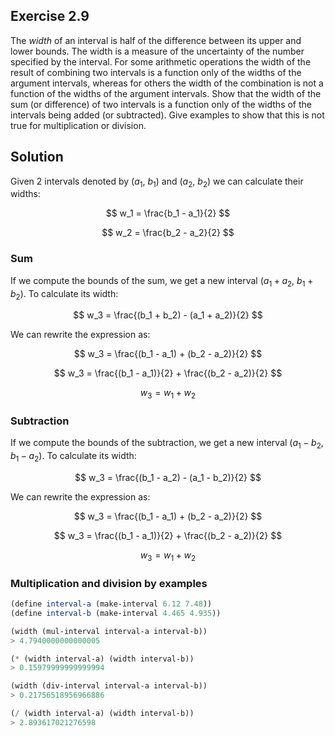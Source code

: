 ## Exercise 2.9

The _width_ of an interval is half of the difference between its upper and lower
bounds. The width is a measure of the uncertainty of the number specified by the
interval. For some arithmetic operations the width of the result of combining
two intervals is a function only of the widths of the argument intervals,
whereas for others the width of the combination is not a function of the widths
of the argument intervals. Show that the width of the sum (or difference) of two
intervals is a function only of the widths of the intervals being added (or
subtracted). Give examples to show that this is not true for multiplication or
division.

## Solution

Given 2 intervals denoted by ($a_1$, $b_1$) and ($a_2$, $b_2$) we can calculate
their widths:

$$
w_1 = \frac{b_1 - a_1}{2}
$$

$$
w_2 = \frac{b_2 - a_2}{2}
$$

### Sum

If we compute the bounds of the sum, we get a new interval ($a_1 + a_2$,
$b_1 + b_2$). To calculate its width:

$$
w_3 = \frac{(b_1 + b_2) - (a_1 + a_2)}{2}
$$

We can rewrite the expression as:

$$
w_3 = \frac{(b_1 - a_1) + (b_2 - a_2)}{2}
$$

$$
w_3 = \frac{(b_1 - a_1)}{2} + \frac{(b_2 - a_2)}{2}
$$

$$
w_3 = w_1 + w_2
$$

### Subtraction

If we compute the bounds of the subtraction, we get a new interval ($a_1 - b_2$,
$b_1 - a_2$). To calculate its width:

$$
w_3 = \frac{(b_1 - a_2) - (a_1 - b_2)}{2}
$$

We can rewrite the expression as:

$$
w_3 = \frac{(b_1 - a_1) + (b_2 - a_2)}{2}
$$

$$
w_3 = \frac{(b_1 - a_1)}{2} + \frac{(b_2 - a_2)}{2}
$$

$$
w_3 = w_1 + w_2
$$

### Multiplication and division by examples

```scheme
(define interval-a (make-interval 6.12 7.48))
(define interval-b (make-interval 4.465 4.935))

(width (mul-interval interval-a interval-b))
> 4.7940000000000005

(* (width interval-a) (width interval-b))
> 0.15979999999999994

(width (div-interval interval-a interval-b))
> 0.21756518956966886

(/ (width interval-a) (width interval-b))
> 2.893617021276598
```
